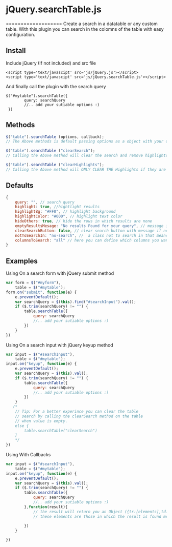 # jQuery.searchTable.js
===================
Create a search in a datatable or any custom table. With this plugin you can search in the colomns of the table with easy configuration.

## Install
Include jQuery (If not included) and src file
```
<script type='text/javascipt' src='js/jQuery.js'></script>
<script type='text/javascipt' src='js/jQuery.searchTable.js'></script>
```
And finally call the plugin with the search query
```
$("#mytable").searchTable({
        query: searchQuery
        //.. add your sutiable options :)
 })
```

## Methods
```javascript
$("table").searchTable (options, callback);
// The Above methods is default passing options as a object with your desired options and callback(optional) as a function which will return you an object of resutls see below in examples section

$("table").searchTable ("clearSearch");
// Calling the Above method will clear the search and remove highlights if they are enabled

$("table").searchTable ("clearHighlights");
// Calling the Above method will ONLY CLEAR THE Highlights if they are enabled
``` 

## Defaults
```javascript
{
    query: "", // search query
    highlight: true, //hightlight results
    highlightBg: "#FF0", // highlight background 
    highlightColor: "#000", // highlight text color
    hideOthers: true, // hide the rows in which results are none
    emptyResultsMesage: "No results Found for your query", // message if no results found (works only when hideOthers is set to true)
    clearSearchButton: false, // clear search button with message if no results found (works only when hideOthers is set to true)
    notToSearchIn: "no-search", //  a class not to search in that means if you want to prevent a column in a pirticular row then just add this class to the column.
    columnsToSearch: "all" // here you can define which columns you want to search by default value is all (string) and to define columns you need to send an array with the column index like [0,5] now it will only search the column with the provied index
}
``` 

## Examples

Using On a search form with jQuery submit method
```javascript
var form = $("#myform"),
    table = $("#mytable");
form.on("submit", function(e) {
    e.preventDefault();
    var searchQuery = $(this).find("#searchInput").val();
    if ($.trim(searchQuery) != "") {
        table.searchTable({
            query: searchQuery
            //.. add your sutiable options :)
        })
    }
})
```

Using On a search input with jQuery keyup method
```javascript
var input = $("#searchInput"),
    table = $("#mytable");
input.on("keyup", function(e) {
    e.preventDefault();
    var searchQuery = $(this).val();
    if ($.trim(searchQuery) != "") {
        table.searchTable({
            query: searchQuery
            //.. add your sutiable options :)
        })
    }
   /* 
    // Tip: For a better experince you can clear the table
    // search by calling the clearSearch method on the table
    // when value is empty.
    else {
        table.searchTable("clearSearch")
    }
    */
})
```

Using With Callbacks
```javascript
var input = $("#searchInput"),
    table = $("#mytable");
input.on("keyup", function(e) {
    e.preventDefault();
    var searchQuery = $(this).val();
    if ($.trim(searchQuery) != "") {
        table.searchTable({
            query: searchQuery
            //.. add your sutiable options :)
        },function(result){
            // the result will return you an Object ({tr:[elements],td:[elemetns]})
            // these elements are those in which the result is found means they contains matches
        
        })
    }

})
```

